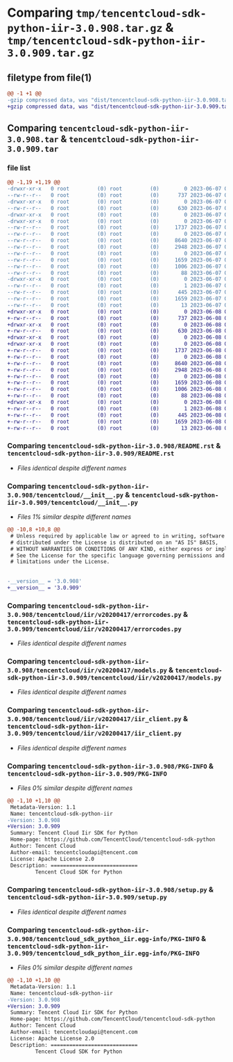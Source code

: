 # Comparing `tmp/tencentcloud-sdk-python-iir-3.0.908.tar.gz` & `tmp/tencentcloud-sdk-python-iir-3.0.909.tar.gz`

## filetype from file(1)

```diff
@@ -1 +1 @@
-gzip compressed data, was "dist/tencentcloud-sdk-python-iir-3.0.908.tar", last modified: Wed Jun  7 00:26:19 2023, max compression
+gzip compressed data, was "dist/tencentcloud-sdk-python-iir-3.0.909.tar", last modified: Thu Jun  8 00:27:08 2023, max compression
```

## Comparing `tencentcloud-sdk-python-iir-3.0.908.tar` & `tencentcloud-sdk-python-iir-3.0.909.tar`

### file list

```diff
@@ -1,19 +1,19 @@
-drwxr-xr-x   0 root         (0) root         (0)        0 2023-06-07 00:26:18.000000 tencentcloud-sdk-python-iir-3.0.908/
--rw-r--r--   0 root         (0) root         (0)      737 2023-06-07 00:26:18.000000 tencentcloud-sdk-python-iir-3.0.908/README.rst
-drwxr-xr-x   0 root         (0) root         (0)        0 2023-06-07 00:26:18.000000 tencentcloud-sdk-python-iir-3.0.908/tencentcloud/
--rw-r--r--   0 root         (0) root         (0)      630 2023-06-07 00:26:18.000000 tencentcloud-sdk-python-iir-3.0.908/tencentcloud/__init__.py
-drwxr-xr-x   0 root         (0) root         (0)        0 2023-06-07 00:26:18.000000 tencentcloud-sdk-python-iir-3.0.908/tencentcloud/iir/
-drwxr-xr-x   0 root         (0) root         (0)        0 2023-06-07 00:26:18.000000 tencentcloud-sdk-python-iir-3.0.908/tencentcloud/iir/v20200417/
--rw-r--r--   0 root         (0) root         (0)     1737 2023-06-07 00:26:18.000000 tencentcloud-sdk-python-iir-3.0.908/tencentcloud/iir/v20200417/errorcodes.py
--rw-r--r--   0 root         (0) root         (0)        0 2023-06-07 00:26:18.000000 tencentcloud-sdk-python-iir-3.0.908/tencentcloud/iir/v20200417/__init__.py
--rw-r--r--   0 root         (0) root         (0)     8640 2023-06-07 00:26:18.000000 tencentcloud-sdk-python-iir-3.0.908/tencentcloud/iir/v20200417/models.py
--rw-r--r--   0 root         (0) root         (0)     2948 2023-06-07 00:26:18.000000 tencentcloud-sdk-python-iir-3.0.908/tencentcloud/iir/v20200417/iir_client.py
--rw-r--r--   0 root         (0) root         (0)        0 2023-06-07 00:26:18.000000 tencentcloud-sdk-python-iir-3.0.908/tencentcloud/iir/__init__.py
--rw-r--r--   0 root         (0) root         (0)     1659 2023-06-07 00:26:18.000000 tencentcloud-sdk-python-iir-3.0.908/PKG-INFO
--rw-r--r--   0 root         (0) root         (0)     1006 2023-06-07 00:26:18.000000 tencentcloud-sdk-python-iir-3.0.908/setup.py
--rw-r--r--   0 root         (0) root         (0)       88 2023-06-07 00:26:18.000000 tencentcloud-sdk-python-iir-3.0.908/setup.cfg
-drwxr-xr-x   0 root         (0) root         (0)        0 2023-06-07 00:26:18.000000 tencentcloud-sdk-python-iir-3.0.908/tencentcloud_sdk_python_iir.egg-info/
--rw-r--r--   0 root         (0) root         (0)        1 2023-06-07 00:26:18.000000 tencentcloud-sdk-python-iir-3.0.908/tencentcloud_sdk_python_iir.egg-info/dependency_links.txt
--rw-r--r--   0 root         (0) root         (0)      445 2023-06-07 00:26:18.000000 tencentcloud-sdk-python-iir-3.0.908/tencentcloud_sdk_python_iir.egg-info/SOURCES.txt
--rw-r--r--   0 root         (0) root         (0)     1659 2023-06-07 00:26:18.000000 tencentcloud-sdk-python-iir-3.0.908/tencentcloud_sdk_python_iir.egg-info/PKG-INFO
--rw-r--r--   0 root         (0) root         (0)       13 2023-06-07 00:26:18.000000 tencentcloud-sdk-python-iir-3.0.908/tencentcloud_sdk_python_iir.egg-info/top_level.txt
+drwxr-xr-x   0 root         (0) root         (0)        0 2023-06-08 00:27:08.000000 tencentcloud-sdk-python-iir-3.0.909/
+-rw-r--r--   0 root         (0) root         (0)      737 2023-06-08 00:27:08.000000 tencentcloud-sdk-python-iir-3.0.909/README.rst
+drwxr-xr-x   0 root         (0) root         (0)        0 2023-06-08 00:27:08.000000 tencentcloud-sdk-python-iir-3.0.909/tencentcloud/
+-rw-r--r--   0 root         (0) root         (0)      630 2023-06-08 00:27:08.000000 tencentcloud-sdk-python-iir-3.0.909/tencentcloud/__init__.py
+drwxr-xr-x   0 root         (0) root         (0)        0 2023-06-08 00:27:08.000000 tencentcloud-sdk-python-iir-3.0.909/tencentcloud/iir/
+drwxr-xr-x   0 root         (0) root         (0)        0 2023-06-08 00:27:08.000000 tencentcloud-sdk-python-iir-3.0.909/tencentcloud/iir/v20200417/
+-rw-r--r--   0 root         (0) root         (0)     1737 2023-06-08 00:27:08.000000 tencentcloud-sdk-python-iir-3.0.909/tencentcloud/iir/v20200417/errorcodes.py
+-rw-r--r--   0 root         (0) root         (0)        0 2023-06-08 00:27:08.000000 tencentcloud-sdk-python-iir-3.0.909/tencentcloud/iir/v20200417/__init__.py
+-rw-r--r--   0 root         (0) root         (0)     8640 2023-06-08 00:27:08.000000 tencentcloud-sdk-python-iir-3.0.909/tencentcloud/iir/v20200417/models.py
+-rw-r--r--   0 root         (0) root         (0)     2948 2023-06-08 00:27:08.000000 tencentcloud-sdk-python-iir-3.0.909/tencentcloud/iir/v20200417/iir_client.py
+-rw-r--r--   0 root         (0) root         (0)        0 2023-06-08 00:27:08.000000 tencentcloud-sdk-python-iir-3.0.909/tencentcloud/iir/__init__.py
+-rw-r--r--   0 root         (0) root         (0)     1659 2023-06-08 00:27:08.000000 tencentcloud-sdk-python-iir-3.0.909/PKG-INFO
+-rw-r--r--   0 root         (0) root         (0)     1006 2023-06-08 00:27:08.000000 tencentcloud-sdk-python-iir-3.0.909/setup.py
+-rw-r--r--   0 root         (0) root         (0)       88 2023-06-08 00:27:08.000000 tencentcloud-sdk-python-iir-3.0.909/setup.cfg
+drwxr-xr-x   0 root         (0) root         (0)        0 2023-06-08 00:27:08.000000 tencentcloud-sdk-python-iir-3.0.909/tencentcloud_sdk_python_iir.egg-info/
+-rw-r--r--   0 root         (0) root         (0)        1 2023-06-08 00:27:08.000000 tencentcloud-sdk-python-iir-3.0.909/tencentcloud_sdk_python_iir.egg-info/dependency_links.txt
+-rw-r--r--   0 root         (0) root         (0)      445 2023-06-08 00:27:08.000000 tencentcloud-sdk-python-iir-3.0.909/tencentcloud_sdk_python_iir.egg-info/SOURCES.txt
+-rw-r--r--   0 root         (0) root         (0)     1659 2023-06-08 00:27:08.000000 tencentcloud-sdk-python-iir-3.0.909/tencentcloud_sdk_python_iir.egg-info/PKG-INFO
+-rw-r--r--   0 root         (0) root         (0)       13 2023-06-08 00:27:08.000000 tencentcloud-sdk-python-iir-3.0.909/tencentcloud_sdk_python_iir.egg-info/top_level.txt
```

### Comparing `tencentcloud-sdk-python-iir-3.0.908/README.rst` & `tencentcloud-sdk-python-iir-3.0.909/README.rst`

 * *Files identical despite different names*

### Comparing `tencentcloud-sdk-python-iir-3.0.908/tencentcloud/__init__.py` & `tencentcloud-sdk-python-iir-3.0.909/tencentcloud/__init__.py`

 * *Files 1% similar despite different names*

```diff
@@ -10,8 +10,8 @@
 # Unless required by applicable law or agreed to in writing, software
 # distributed under the License is distributed on an "AS IS" BASIS,
 # WITHOUT WARRANTIES OR CONDITIONS OF ANY KIND, either express or implied.
 # See the License for the specific language governing permissions and
 # limitations under the License.
 
 
-__version__ = '3.0.908'
+__version__ = '3.0.909'
```

### Comparing `tencentcloud-sdk-python-iir-3.0.908/tencentcloud/iir/v20200417/errorcodes.py` & `tencentcloud-sdk-python-iir-3.0.909/tencentcloud/iir/v20200417/errorcodes.py`

 * *Files identical despite different names*

### Comparing `tencentcloud-sdk-python-iir-3.0.908/tencentcloud/iir/v20200417/models.py` & `tencentcloud-sdk-python-iir-3.0.909/tencentcloud/iir/v20200417/models.py`

 * *Files identical despite different names*

### Comparing `tencentcloud-sdk-python-iir-3.0.908/tencentcloud/iir/v20200417/iir_client.py` & `tencentcloud-sdk-python-iir-3.0.909/tencentcloud/iir/v20200417/iir_client.py`

 * *Files identical despite different names*

### Comparing `tencentcloud-sdk-python-iir-3.0.908/PKG-INFO` & `tencentcloud-sdk-python-iir-3.0.909/PKG-INFO`

 * *Files 0% similar despite different names*

```diff
@@ -1,10 +1,10 @@
 Metadata-Version: 1.1
 Name: tencentcloud-sdk-python-iir
-Version: 3.0.908
+Version: 3.0.909
 Summary: Tencent Cloud Iir SDK for Python
 Home-page: https://github.com/TencentCloud/tencentcloud-sdk-python
 Author: Tencent Cloud
 Author-email: tencentcloudapi@tencent.com
 License: Apache License 2.0
 Description: ============================
         Tencent Cloud SDK for Python
```

### Comparing `tencentcloud-sdk-python-iir-3.0.908/setup.py` & `tencentcloud-sdk-python-iir-3.0.909/setup.py`

 * *Files identical despite different names*

### Comparing `tencentcloud-sdk-python-iir-3.0.908/tencentcloud_sdk_python_iir.egg-info/PKG-INFO` & `tencentcloud-sdk-python-iir-3.0.909/tencentcloud_sdk_python_iir.egg-info/PKG-INFO`

 * *Files 0% similar despite different names*

```diff
@@ -1,10 +1,10 @@
 Metadata-Version: 1.1
 Name: tencentcloud-sdk-python-iir
-Version: 3.0.908
+Version: 3.0.909
 Summary: Tencent Cloud Iir SDK for Python
 Home-page: https://github.com/TencentCloud/tencentcloud-sdk-python
 Author: Tencent Cloud
 Author-email: tencentcloudapi@tencent.com
 License: Apache License 2.0
 Description: ============================
         Tencent Cloud SDK for Python
```

